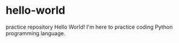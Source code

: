 # hello-world
practice repository
Hello World!
I'm here to practice coding Python programming language.
